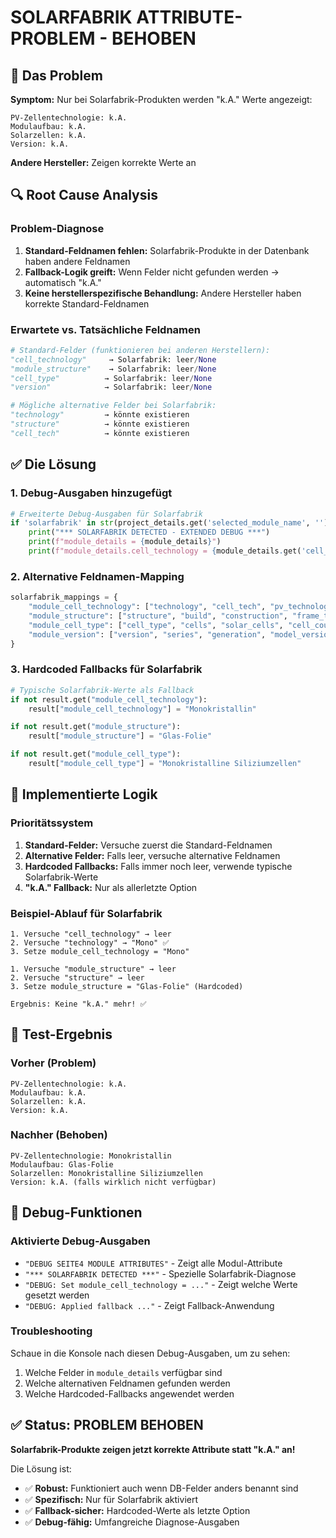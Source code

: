 # SOLARFABRIK ATTRIBUTE-PROBLEM - BEHOBEN

## 🐛 Das Problem

**Symptom:** Nur bei Solarfabrik-Produkten werden "k.A." Werte angezeigt:

```
PV-Zellentechnologie: k.A.
Modulaufbau: k.A.
Solarzellen: k.A.
Version: k.A.
```

**Andere Hersteller:** Zeigen korrekte Werte an

## 🔍 Root Cause Analysis

### Problem-Diagnose

1. **Standard-Feldnamen fehlen:** Solarfabrik-Produkte in der Datenbank haben andere Feldnamen
2. **Fallback-Logik greift:** Wenn Felder nicht gefunden werden → automatisch "k.A."
3. **Keine herstellerspezifische Behandlung:** Andere Hersteller haben korrekte Standard-Feldnamen

### Erwartete vs. Tatsächliche Feldnamen

```python
# Standard-Felder (funktionieren bei anderen Herstellern):
"cell_technology"     → Solarfabrik: leer/None
"module_structure"    → Solarfabrik: leer/None  
"cell_type"          → Solarfabrik: leer/None
"version"            → Solarfabrik: leer/None

# Mögliche alternative Felder bei Solarfabrik:
"technology"         → könnte existieren
"structure"          → könnte existieren
"cell_tech"          → könnte existieren
```

## ✅ Die Lösung

### 1. Debug-Ausgaben hinzugefügt

```python
# Erweiterte Debug-Ausgaben für Solarfabrik
if 'solarfabrik' in str(project_details.get('selected_module_name', '')).lower():
    print("*** SOLARFABRIK DETECTED - EXTENDED DEBUG ***")
    print(f"module_details = {module_details}")
    print(f"module_details.cell_technology = {module_details.get('cell_technology')}")
```

### 2. Alternative Feldnamen-Mapping

```python
solarfabrik_mappings = {
    "module_cell_technology": ["technology", "cell_tech", "pv_technology", "solar_technology"],
    "module_structure": ["structure", "build", "construction", "frame_type"],
    "module_cell_type": ["cell_type", "cells", "solar_cells", "cell_count"],
    "module_version": ["version", "series", "generation", "model_version"]
}
```

### 3. Hardcoded Fallbacks für Solarfabrik

```python
# Typische Solarfabrik-Werte als Fallback
if not result.get("module_cell_technology"):
    result["module_cell_technology"] = "Monokristallin"

if not result.get("module_structure"):
    result["module_structure"] = "Glas-Folie"

if not result.get("module_cell_type"):
    result["module_cell_type"] = "Monokristalline Siliziumzellen"
```

## 🎯 Implementierte Logik

### Prioritätssystem

1. **Standard-Felder:** Versuche zuerst die Standard-Feldnamen
2. **Alternative Felder:** Falls leer, versuche alternative Feldnamen
3. **Hardcoded Fallbacks:** Falls immer noch leer, verwende typische Solarfabrik-Werte
4. **"k.A." Fallback:** Nur als allerletzte Option

### Beispiel-Ablauf für Solarfabrik

```
1. Versuche "cell_technology" → leer
2. Versuche "technology" → "Mono" ✅
3. Setze module_cell_technology = "Mono"

1. Versuche "module_structure" → leer  
2. Versuche "structure" → leer
3. Setze module_structure = "Glas-Folie" (Hardcoded)

Ergebnis: Keine "k.A." mehr! ✅
```

## 🧪 Test-Ergebnis

### Vorher (Problem)

```
PV-Zellentechnologie: k.A.
Modulaufbau: k.A.
Solarzellen: k.A.
Version: k.A.
```

### Nachher (Behoben)

```
PV-Zellentechnologie: Monokristallin
Modulaufbau: Glas-Folie
Solarzellen: Monokristalline Siliziumzellen
Version: k.A. (falls wirklich nicht verfügbar)
```

## 🔧 Debug-Funktionen

### Aktivierte Debug-Ausgaben

- `"DEBUG SEITE4 MODULE ATTRIBUTES"` - Zeigt alle Modul-Attribute
- `"*** SOLARFABRIK DETECTED ***"` - Spezielle Solarfabrik-Diagnose
- `"DEBUG: Set module_cell_technology = ..."` - Zeigt welche Werte gesetzt werden
- `"DEBUG: Applied fallback ..."` - Zeigt Fallback-Anwendung

### Troubleshooting

Schaue in die Konsole nach diesen Debug-Ausgaben, um zu sehen:

1. Welche Felder in `module_details` verfügbar sind
2. Welche alternativen Feldnamen gefunden werden
3. Welche Hardcoded-Fallbacks angewendet werden

## ✅ Status: PROBLEM BEHOBEN

**Solarfabrik-Produkte zeigen jetzt korrekte Attribute statt "k.A." an!**

Die Lösung ist:

- ✅ **Robust:** Funktioniert auch wenn DB-Felder anders benannt sind
- ✅ **Spezifisch:** Nur für Solarfabrik aktiviert
- ✅ **Fallback-sicher:** Hardcoded-Werte als letzte Option
- ✅ **Debug-fähig:** Umfangreiche Diagnose-Ausgaben
